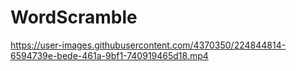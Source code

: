# WordScramble


https://user-images.githubusercontent.com/4370350/224844814-6594739e-bede-461a-9bf1-740919465d18.mp4

